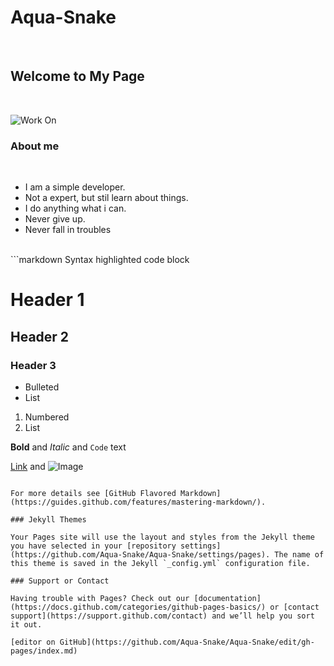 <p align ="center">
<h1><b>Aqua-Snake</b></h1>
<br>
<h2>Welcome to My Page </h2>
<br>

![Work On](https://i.ibb.co/jf9Tkq6/logo.jpg)
</a>


### About me 
<br>
<ul>
  <li>I am a simple developer.</li>
  <li>Not a expert, but stil learn about things.</li>
  <li> I do anything what i can.</li>
  <li> Never give up.</li>
  <li>Never fall in troubles</li>
 </ul>
 
 <br>
```markdown
Syntax highlighted code block

# Header 1
## Header 2
### Header 3

- Bulleted
- List

1. Numbered
2. List

**Bold** and _Italic_ and `Code` text

[Link](url) and ![Image](src)
```

For more details see [GitHub Flavored Markdown](https://guides.github.com/features/mastering-markdown/).

### Jekyll Themes

Your Pages site will use the layout and styles from the Jekyll theme you have selected in your [repository settings](https://github.com/Aqua-Snake/Aqua-Snake/settings/pages). The name of this theme is saved in the Jekyll `_config.yml` configuration file.

### Support or Contact

Having trouble with Pages? Check out our [documentation](https://docs.github.com/categories/github-pages-basics/) or [contact support](https://support.github.com/contact) and we’ll help you sort it out.

[editor on GitHub](https://github.com/Aqua-Snake/Aqua-Snake/edit/gh-pages/index.md)

